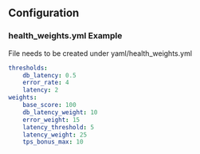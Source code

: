 ## Configuration

### health_weights.yml Example

File needs to be created under yaml/health_weights.yml
```yaml
thresholds:
    db_latency: 0.5
    error_rate: 4
    latency: 2
weights:
    base_score: 100
    db_latency_weight: 10
    error_weight: 15
    latency_threshold: 5
    latency_weight: 25
    tps_bonus_max: 10
```